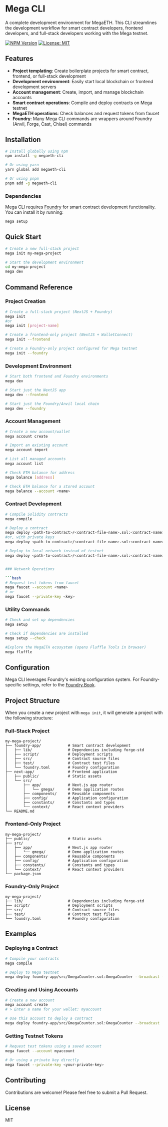 # Mega CLI

A complete development environment for MegaETH. This CLI streamlines the development workflow for smart contract developers, frontend developers, and full-stack developers working with the Mega testnet.

[![NPM Version](https://img.shields.io/npm/v/megaeth-cli.svg)](https://www.npmjs.com/package/megaeth-cli)
[![License: MIT](https://img.shields.io/badge/License-MIT-blue.svg)](https://opensource.org/licenses/MIT)

## Features

- **Project templating**: Create boilerplate projects for smart contract, frontend, or full-stack development
- **Development environment**: Easily start local blockchain or frontend development servers
- **Account management**: Create, import, and manage blockchain accounts
- **Smart contract operations**: Compile and deploy contracts on Mega testnet
- **MegaETH operations**: Check balances and request tokens from faucet
- **Foundry**: Many Mega CLI commands are wrappers around Foundry (Anvil, Forge, Cast, Chisel) commands 

## Installation

```bash
# Install globally using npm
npm install -g megaeth-cli

# Or using yarn
yarn global add megaeth-cli

# Or using pnpm
pnpm add -g megaeth-cli
```

### Dependencies

Mega CLI requires [Foundry](https://book.getfoundry.sh/) for smart contract development functionality. You can install it by running:

```bash
mega setup
```

## Quick Start

```bash
# Create a new full-stack project
mega init my-mega-project

# Start the development environment
cd my-mega-project
mega dev
```

## Command Reference

### Project Creation

```bash
# Create a full-stack project (NextJS + Foundry)
mega init 
#or
mega init [project-name]

# Create a frontend-only project (NextJS + WalletConnect)
mega init --frontend

# Create a Foundry-only project configured for Mega testnet
mega init --foundry
```

### Development Environment

```bash
# Start both frontend and Foundry environments
mega dev

# Start just the NextJS app
mega dev --frontend

# Start just the Foundry/Anvil local chain
mega dev --foundry
```

### Account Management

```bash
# Create a new account/wallet
mega account create

# Import an existing account
mega account import

# List all managed accounts
mega account list

# Check ETH balance for address
mega balance [address]

# Check ETH balance for a stored account
mega balance --account <name>
```

### Contract Development

```bash
# Compile Solidity contracts
mega compile

# Deploy a contract
mega deploy <path-to-contract>/<contract-file-name>.sol:<contract-name> --broadcast --testnet --account <keystore-account-name>
#or, with private keys
mega deploy <path-to-contract>/<contract-file-name>.sol:<contract-name> --broadcast --testnet --private-key <private-key>

# Deploy to local network instead of testnet
mega deploy <path-to-contract>/<contract-file-name>.sol:<contract-name> --broadcast 


### Network Operations

```bash
# Request test tokens from faucet
mega faucet --account <name>
# or
mega faucet --private-key <key>
```

### Utility Commands

```bash
# Check and set up dependencies
mega setup

# Check if dependencies are installed
mega setup --check

#Explore the MegaETH ecosystem (opens Fluffle Tools in browser)
mega fluffle
```

## Configuration

Mega CLI leverages Foundry's existing configuration system. For Foundry-specific settings, refer to the [Foundry Book](https://book.getfoundry.sh/).

## Project Structure

When you create a new project with `mega init`, it will generate a project with the following structure:

### Full-Stack Project

```
my-mega-project/
├── foundry-app/            # Smart contract development
│   ├── lib/                # Dependencies including forge-std
│   ├── script/             # Deployment scripts
│   ├── src/                # Contract source files
│   ├── test/               # Contract test files
│   └── foundry.toml        # Foundry configuration
├── next-app/               # Frontend application
│   ├── public/             # Static assets
│   └── src/
│       ├── app/            # Next.js app router
│       │   └── gmega/      # Demo application routes
│       ├── components/     # Reusable components
│       ├── config/         # Application configuration
│       ├── constants/      # Constants and types
│       └── context/        # React context providers
└── README.md
```

### Frontend-Only Project

```
my-mega-project/
├── public/                 # Static assets
├── src/
│   ├── app/                # Next.js app router
│   │   └── gmega/          # Demo application routes
│   ├── components/         # Reusable components
│   ├── config/             # Application configuration
│   ├── constants/          # Constants and types
│   └── context/            # React context providers
└── package.json
```

### Foundry-Only Project

```
my-mega-project/
├── lib/                    # Dependencies including forge-std
├── script/                 # Deployment scripts
├── src/                    # Contract source files
├── test/                   # Contract test files
└── foundry.toml            # Foundry configuration
```

## Examples

### Deploying a Contract

```bash
# Compile your contracts
mega compile

# Deploy to Mega testnet
mega deploy foundry-app/src/GmegaCounter.sol:GmegaCounter --broadcast --testnet --account dev
```

### Creating and Using Accounts

```bash
# Create a new account
mega account create
# > Enter a name for your wallet: myaccount

# Use this account to deploy a contract
mega deploy foundry-app/src/GmegaCounter.sol:GmegaCounter --broadcast
```

### Getting Testnet Tokens

```bash
# Request test tokens using a saved account
mega faucet --account myaccount

# Or using a private key directly
mega faucet --private-key <your-private-key>
```

## Contributing

Contributions are welcome! Please feel free to submit a Pull Request.

## License

MIT
